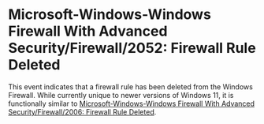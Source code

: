 # Microsoft-Windows-Windows Firewall With Advanced Security/Firewall/2052: Firewall Rule Deleted
This event indicates that a firewall rule has been deleted from the Windows Firewall. While currently unique to newer versions of Windows 11, it is functionally similar to [Microsoft-Windows-Windows Firewall With Advanced Security/Firewall/2006: Firewall Rule Deleted](/network/evtx-2006-firewall.md).